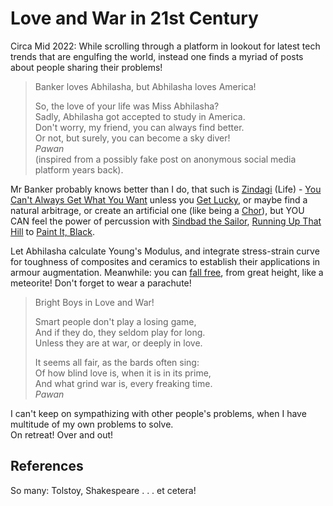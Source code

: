 Love and War in 21st Century
============================

Circa Mid 2022: While scrolling through a platform in lookout for latest tech trends that are engulfing the world, instead one finds a myriad of posts about people sharing their problems!

> Banker loves Abhilasha, but Abhilasha loves America!
>
> So, the love of your life was Miss Abhilasha?  
> Sadly, Abhilasha got accepted to study in America.  
> Don't worry, my friend, you can always find better.  
> Or not, but surely, you can become a sky diver!  
> <cite>Pawan</cite>  
> (inspired from a possibly fake post on anonymous social media platform years back).  

Mr Banker probably knows better than I do, that such is [Zindagi](https://youtu.be/8WHxCww2gUk?si=JxsxUsM5jkJZXUEn) (Life) - [You Can't Always Get What You Want](https://youtu.be/krxU5Y9lCS8?si=Ruak6lqhHXZHCCpI) unless you [Get Lucky](https://youtu.be/5NV6Rdv1a3I?si=2_M--7KTt4xwuJgb), or maybe find a natural arbitrage, or create an artificial one (like being a [Chor](https://youtu.be/Gg48H-lrZHo?si=CIuIQfl-y2zNIDot)), but YOU CAN feel the power of percussion with [Sindbad the Sailor](https://youtu.be/x0HzGDBR88g?si=qJ2tHpTfWaZSmAwn), [Running Up That Hill](https://youtu.be/0LR7VvxWWpo?si=AqIy5JJGKrX8EcTX) to [Paint It, Black](https://youtu.be/O4irXQhgMqg?si=nSBX07NYIcVnh5Th).

Let Abhilasha calculate Young's Modulus, and integrate stress-strain curve for toughness of composites and ceramics to establish their applications in armour augmentation. Meanwhile: you can [fall free](https://youtu.be/20Ov0cDPZy8?si=xm9E-Gg6M3hLV17O), from great height, like a meteorite! Don't forget to wear a parachute!

> Bright Boys in Love and War!
>
> Smart people don't play a losing game,  
> And if they do, they seldom play for long.  
> Unless they are at war, or deeply in love.  
>
> It seems all fair, as the bards often sing:  
> Of how blind love is, when it is in its prime,  
> And what grind war is, every freaking time.  
> <cite>Pawan</cite>  

I can't keep on sympathizing with other people's problems, when I have multitude of my own problems to solve.  
On retreat! Over and out!

References
----------

So many: Tolstoy, Shakespeare . . . et cetera!
